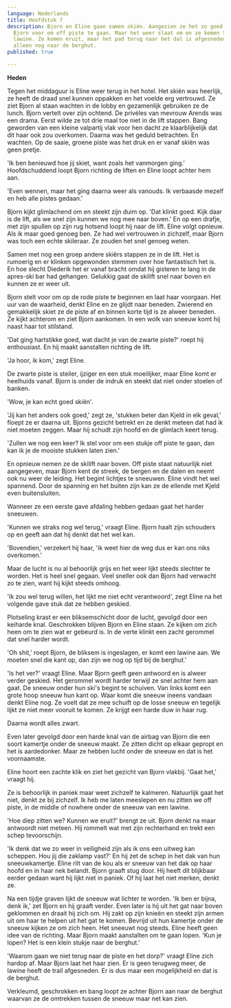 ```yaml
---
language: Nederlands
title: Hoofdstuk 7
description: Bjorn en Eline gaan samen skiën. Aangezien ze het zo goed kan, stelt
  Bjorn voor om off piste te gaan. Maar het weer slaat om en ze komen terecht in een
  lawine. Ze komen eruit, maar het pad terug naar het dal is afgesneden en ze kunnen
  alleen nog naar de berghut.
published: true

---
```

**Heden**

Tegen het middaguur is Eline weer terug in het hotel. Het skiën was heerlijk, ze heeft de draad snel kunnen oppakken en het voelde erg vertrouwd. Ze ziet Bjorn al staan wachten in de lobby en gezamenlijk gebruiken ze de lunch. Bjorn vertelt over zijn ochtend. De privéles van mevrouw Arends was een drama. Eerst wilde ze tot drie maal toe niet in de lift stappen. Bang geworden van een kleine valpartij vlak voor hen dacht ze klaarblijkelijk dat dit haar ook zou overkomen. Daarna was het geduld betrachten. En wachten. Op de saaie, groene piste was het druk en er vanaf skiën was geen pretje. 

'Ik ben benieuwd hoe jij skiet, want zoals het vanmorgen ging.' Hoofdschuddend loopt Bjorn richting de liften en Eline loopt achter hem aan.

'Even wennen, maar het ging daarna weer als vanouds. Ik verbaasde mezelf en heb alle pistes gedaan.'

Bjorn kijkt glimlachend om en steekt zijn duim op. 'Dat klinkt goed. Kijk daar is de lift, als we snel zijn kunnen we nog mee naar boven.' En op een drafje, met zijn spullen op zijn rug hotsend loopt hij naar de lift. Eline volgt opnieuw. Als ik maar goed genoeg ben. Ze had wel vertrouwen in zichzelf, maar Bjorn was toch een echte skileraar. Ze zouden het snel genoeg weten.

Samen met nog een groep andere skiërs stappen ze in de lift. Het is rumoerig en er klinken opgewonden stemmen over hoe fantastisch het is. En hoe slecht Diederik het er vanaf bracht omdat hij gisteren te lang in de apres-ski bar had gehangen. Gelukkig gaat de skilift snel naar boven en kunnen ze er weer uit.

Bjorn stelt voor om op de rode piste te beginnen en laat haar voorgaan. Het uur van de waarheid, denkt Eline en ze glijdt naar beneden. Zwierend en gemakkelijk skiet ze de piste af en binnen korte tijd is ze alweer beneden. Ze kijkt achterom en ziet Bjorn aankomen. In een wolk van sneeuw komt hij naast haar tot stilstand.

'Dat ging hartstikke goed, wat dacht je van de zwarte piste?' roept hij enthousiast. En hij maakt aanstalten richting de lift. 

'Ja hoor, ik kom,' zegt Eline.

De zwarte piste is steiler, ijziger en een stuk moeilijker, maar Eline komt er heelhuids vanaf. Bjorn is onder de indruk en steekt dat niet onder stoelen of banken.

'Wow, je kan echt goed skiën'.

'Jij kan het anders ook goed,' zegt ze, 'stukken beter dan Kjeld in elk geval,' floept ze er daarna uit. Bjorns gezicht betrekt en ze denkt meteen dat had ik niet moeten zeggen. Maar hij schudt zijn hoofd en de glimlach keert terug. 

'Zullen we nog een keer? Ik stel voor om een stukje off piste te gaan, dan kan ik je de mooiste stukken laten zien.'

En opnieuw nemen ze de skilift naar boven. Off piste staat natuurlijk niet aangegeven, maar Bjorn kent de streek, de bergen en de dalen en neemt ook nu weer de leiding. Het begint lichtjes te sneeuwen. Eline vindt het wel spannend. Door de spanning en het buiten zijn kan ze de ellende met Kjeld even buitensluiten.

Wanneer ze een eerste gave afdaling hebben gedaan gaat het harder sneeuwen. 

'Kunnen we straks nog wel terug,' vraagt Eline. Bjorn haalt zijn schouders op en geeft aan dat hij denkt dat het wel kan. 

'Bovendien,' verzekert hij haar, 'ik weet hier de weg dus er kan ons niks overkomen.' 

Maar de lucht is nu al behoorlijk grijs en het weer lijkt steeds slechter te worden. Het is heel snel gegaan. Veel sneller ook dan Bjorn had verwacht zo te zien, want hij kijkt steeds omhoog.

'Ik zou wel terug willen, het lijkt me niet echt verantwoord', zegt Eline na het volgende gave stuk dat ze hebben geskied.

Plotseling krast er een bliksemschicht door de lucht, gevolgd door een keiharde knal. Geschrokken blijven Bjorn en Eline staan. Ze kijken om zich heen om te zien wat er gebeurd is. In de verte klinkt een zacht gerommel dat snel harder wordt.

'Oh shit,' roept Bjorn, de bliksem is ingeslagen, er komt een lawine aan. We moeten snel die kant op, dan zijn we nog op tijd bij de berghut.'

'Is het ver?' vraagt Eline. Maar Bjorn geeft geen antwoord en is alweer verder geskied. Het gerommel wordt harder terwijl ze snel achter hem aan gaat. De sneeuw onder hun ski's begint te schuiven. Van links komt een grote hoop sneeuw hun kant op. Waar komt die sneeuw ineens vandaan denkt Eline nog. Ze voelt dat ze mee schuift op de losse sneeuw en tegelijk lijkt ze niet meer vooruit te komen. Ze krijgt een harde duw in haar rug. 

Daarna wordt alles zwart.

Even later gevolgd door een harde knal van de airbag van Bjorn die een soort kamertje onder de sneeuw maakt. Ze zitten dicht op elkaar gepropt en het is aardedonker. Maar ze hebben lucht onder de sneeuw en dat is het voornaamste.

Eline hoort een zachte klik en ziet het gezicht van Bjorn vlakbij. 'Gaat het,' vraagt hij.

Ze is behoorlijk in paniek maar weet zichzelf te kalmeren. Natuurlijk gaat het niet, denkt ze bij zichzelf. Ik heb me laten meeslepen en nu zitten we off piste, in de middle of nowhere onder de sneeuw van een lawine.

'Hoe diep zitten we? Kunnen we eruit?' brengt ze uit. Bjorn denkt na maar antwoordt niet meteen. Hij rommelt wat met zijn rechterhand en trekt een schep tevoorschijn.

'Ik denk dat we zo weer in veiligheid zijn als ik ons een uitweg kan scheppen. Hou jij die zaklamp vast?' En hij zet de schep in het dak van hun sneeuwkamertje. Eline rilt van de kou als er sneeuw van het dak op haar hoofd en in haar nek belandt. Bjorn graaft stug door. Hij heeft dit blijkbaar eerder gedaan want hij lijkt niet in paniek. Of hij laat het niet merken, denkt ze.

Na een tijdje graven lijkt de sneeuw wat lichter te worden. 'Ik ben er bijna, denk ik,' zet Bjorn en hij graaft verder. Even later is hij uit het gat naar boven geklommen en draait hij zich om. Hij zakt op zijn knieën en steekt zijn armen uit om haar te helpen uit het gat te komen. Bevrijd uit hun kamertje onder de sneeuw kijken ze om zich heen. Het sneeuwt nog steeds. Eline heeft geen idee van de richting. Maar Bjorn maakt aanstalten om te gaan lopen. 'Kun je lopen? Het is een klein stukje naar de berghut.'

'Waarom gaan we niet terug naar de piste en het dorp?' vraagt Eline zich hardop af. Maar Bjorn laat het haar zien. Er is geen terugweg meer, de lawine heeft de trail afgesneden. Er is dus maar een mogelijkheid en dat is de berghut.

Verkleumd, geschrokken en bang loopt ze achter Bjorn aan naar de berghut waarvan ze de omtrekken tussen de sneeuw maar net kan zien.